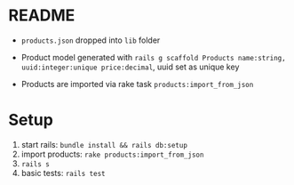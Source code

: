 # README

- `products.json` dropped into `lib` folder

- Product model generated with `rails g scaffold Products name:string, uuid:integer:unique price:decimal`, uuid set as unique key

- Products are imported via rake task `products:import_from_json`

# Setup
1. start rails: `bundle install && rails db:setup`
2. import products: `rake products:import_from_json`
3. `rails s`
4. basic tests: `rails test`